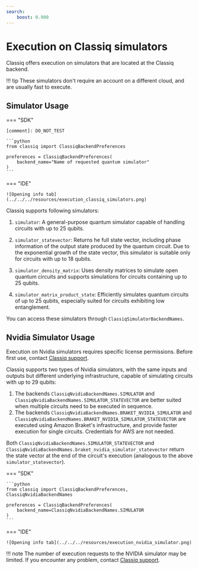 ```yaml
---
search:
    boost: 0.900
---
```


# Execution on Classiq simulators

Classiq offers execution on simulators that are located at the Classiq backend.

<!-- prettier-ignore-start -->
!!! tip
    These simulators don't require an account on a different cloud, and are usually
    fast to execute.
<!-- prettier-ignore-end -->

## Simulator Usage

=== "SDK"

    [comment]: DO_NOT_TEST

    ```python
    from classiq import ClassiqBackendPreferences

    preferences = ClassiqBackendPreferences(
        backend_name="Name of requested quantum simulator"
    )
    ```

=== "IDE"

    ![Opening info tab](../../../resources/execution_classiq_simulators.png)

Classiq supports following simulators:

1. `simulator`: A general-purpose quantum simulator capable of handling circuits with up to 25 qubits.

2. `simulator_statevector`: Returns he full state vector, including phase information of the output state produced by the quantum circuit. Due to the exponential growth of the state vector, this simulator is suitable only for circuits with up to 18 qubits.

3. `simulator_density_matrix`: Uses density matrices to simulate open quantum circuits and supports simulations for circuits containing up to 25 qubits.

4. `simulator_matrix_product_state`: Efficiently simulates quantum circuits of up to 25 qubits, especially suited for circuits exhibiting low entanglement.

You can access these simulators through `ClassiqSimulatorBackendNames`.

## Nvidia Simulator Usage

Execution on Nvidia simulators requires specific license permissions.
Before first use, contact [Classiq support](mailto:support@classiq.io).

Classiq supports two types of Nvidia simulators, with the same inputs and outputs but different underlying infrastructure, capable of simulating circuits with up to 29 qubits:

1. The backends `ClassiqNvidiaBackendNames.SIMULATOR` and `ClassiqNvidiaBackendNames.SIMULATOR_STATEVECTOR` are better suited when multiple circuits need to be executed in sequence.
2. The backends `ClassiqNvidiaBackendNames.BRAKET_NVIDIA_SIMULATOR` and `ClassiqNvidiaBackendNames.BRAKET_NVIDIA_SIMULATOR_STATEVECTOR` are executed using Amazon Braket's infrastructure, and provide faster execution for single circuits. Credentials for AWS are not needed.

Both `ClassiqNvidiaBackendNames.SIMULATOR_STATEVECTOR` and `ClassiqNvidiaBackendNames.braket_nvidia_simulator_statevector` return the state vector at the end of the circuit's execution (analogous to the
above `simulator_statevector`).

=== "SDK"

    ```python
    from classiq import ClassiqBackendPreferences, ClassiqNvidiaBackendNames

    preferences = ClassiqBackendPreferences(
        backend_name=ClassiqNvidiaBackendNames.SIMULATOR
    )
    ```

=== "IDE"

    ![Opening info tab](../../../resources/execution_nvidia_simulator.png)

<!-- prettier-ignore-start -->
!!! note
    The number of execution requests to the NVIDIA simulator may be limited.
    If you encounter any problem, contact
    [Classiq support](mailto:support@classiq.io).
<!-- prettier-ignore-end -->

